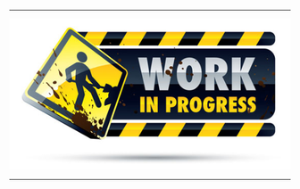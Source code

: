 -------------------------------------------------
![This project is a work in progress](img/under-construction.jpg)

-------------------------------------------------
